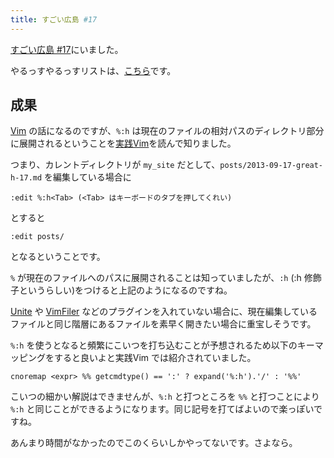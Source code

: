 ```yaml
---
title: すごい広島 #17
---
```


[すごい広島 #17](http://great-h.github.io/events/event-17.html)にいました。

やるっすやるっすリストは、[こちら](https://github.com/great-h/great-h.github.io/issues/260)です。


## 成果

[Vim](http://www.vim.org/) の話になるのですが、`%:h` は現在のファイルの相対パスのディレクトリ部分に展開されるということを[実践Vim](http://ascii.asciimw.jp/books/books/detail/978-4-04-891659-2.shtml)を読んで知りました。

つまり、カレントディレクトリが `my_site` だとして、`posts/2013-09-17-great-h-17.md` を編集している場合に

`:edit %:h<Tab> (<Tab> はキーボードのタブを押してくれい)`

とすると

`:edit posts/`

となるということです。

`%` が現在のファイルへのパスに展開されることは知っていましたが、`:h` (:h 修飾子というらしい)をつけると上記のようになるのですね。

[Unite](https://github.com/Shougo/unite.vim) や [VimFiler](https://github.com/Shougo/vimfiler.vim) などのプラグインを入れていない場合に、現在編集しているファイルと同じ階層にあるファイルを素早く開きたい場合に重宝しそうです。

`%:h` を使うとなると頻繁にこいつを打ち込むことが予想されるため以下のキーマッピングをすると良いよと実践Vim では紹介されていました。

`cnoremap <expr> %% getcmdtype() == ':' ? expand('%:h').'/' : '%%'`

こいつの細かい解説はできませんが、`%:h` と打つところを `%%` と打つことにより `%:h` と同じことができるようになります。同じ記号を打てばよいので楽っぽいですね。

あんまり時間がなかったのでこのくらいしかやってないです。さよなら。
